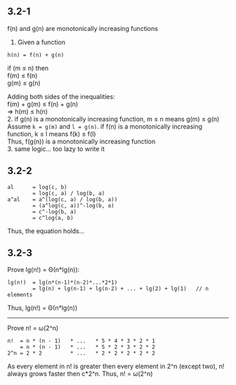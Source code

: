 
## 3.2-1
f(n) and g(n) are monotonically increasing functions <br>
1. Given a function 
```
h(n) = f(n) + g(n)
```

if (m &le; n) then <br>
f(m) &le; f(n) <br>
g(m) &le; g(n)

Adding both sides of the inequalities: <br>
f(m) + g(m) &le; f(n) + g(n) <br>
=> h(m) &le; h(n) <br>
2. if g(n) is a monotonically increasing function, m &le; n means g(m) &le; g(n) <br>
Assume ```k = g(m)``` and ```l = g(n)```.
if f(n) is a monotonically increasing function, k &le; l means f(k) &le; f(l) <br>
Thus, f(g(n)) is a monotonically increasing function <br>
3. same logic... too lazy to write it

## 3.2-2
```
al 		= log(c, b) 
		= log(c, a) / log(b, a)
a^al 	= a^(log(c, a) / log(b, a))
		= (a^log(c, a))^-log(b, a)
		= c^-log(b, a)
		= c^log(a, b)
```
Thus, the equation holds...

## 3.2-3
Prove lg(n!) = &Theta;(n*lg(n)):
```
lg(n!)	= lg(n*(n-1)*(n-2)*...*2*1) 
		= lg(n) + lg(n-1) + lg(n-2) + ... + lg(2) + lg(1)	// n elements
```
Thus, lg(n!) = &Theta;(n*lg(n))

---

Prove n! = &omega;(2^n)
```
n!	= n * (n - 1)	* ...	* 5	* 4	* 3	* 2	* 1
	= n * (n - 1)	* ...	* 5	* 2	* 3	* 2	* 2
2^n	= 2 * 2 		* ...	* 2	* 2	* 2	* 2 * 2
```
As every element in n! is greater then every element in 2^n (except two), n! always grows faster then c*2^n. Thus, n! = &omega;(2^n)



